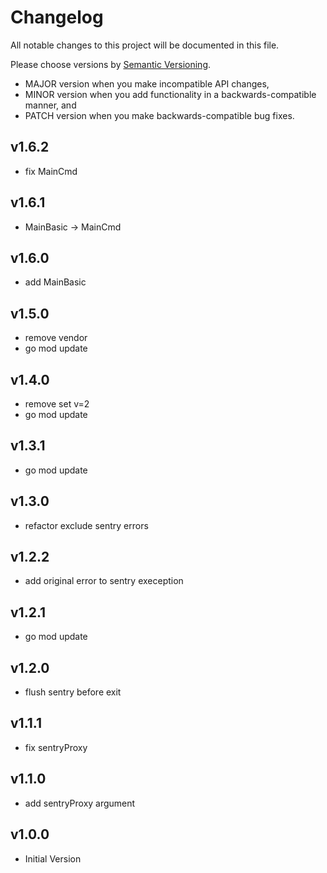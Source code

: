 # Changelog

All notable changes to this project will be documented in this file.

Please choose versions by [Semantic Versioning](http://semver.org/).

* MAJOR version when you make incompatible API changes,
* MINOR version when you add functionality in a backwards-compatible manner, and
* PATCH version when you make backwards-compatible bug fixes.

## v1.6.2

- fix MainCmd

## v1.6.1

- MainBasic -> MainCmd

## v1.6.0

- add MainBasic

## v1.5.0

- remove vendor
- go mod update

## v1.4.0

- remove set v=2
- go mod update

## v1.3.1

- go mod update

## v1.3.0

- refactor exclude sentry errors

## v1.2.2

- add original error to sentry exeception

## v1.2.1

- go mod update

## v1.2.0

- flush sentry before exit

## v1.1.1

- fix sentryProxy

## v1.1.0

- add sentryProxy argument

## v1.0.0

- Initial Version
